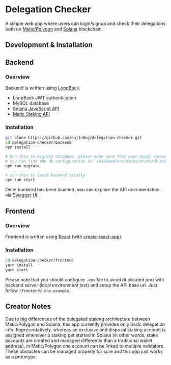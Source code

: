Delegation Checker
==================

A simple web app where users can login/signup and check their delegations both on [Matic/Polygon](https://polygon.technology/) and [Solana](https://solana.com/) blockchain.

Development & Installation
--------------------------

## Backend 

### Overview

Backend is written using [LoopBack](https://loopback.io/).

* LoopBack JWT authentication
* MySQL database
* [Solana JavaScript API](https://solana-labs.github.io/solana-web3.js/)
* [Matic Staking API](https://sentinel.matic.network/swagger/)

### Installation

```bash
git clone https://github.com/euj1n0ng/delegation-checker.git
cd delegation-checker/backend
npm install

# Run this to migrate database, please make sure that your mysql server is running and database has already been created.
# You can find the db configuration in `/backend/src/datasources/db.datasource.ts` and change it according to your own ones.
npm run migrate

# run this to lauch backend locally
npm run start
```

Once backend has been lauched, you can explore the API documentation via [Swagger UI](http://localhost:3000/explorer/).

## Frontend

### Overview

Frontend is written using [React](https://reactjs.org/) (with [create-react-app](https://create-react-app.dev/)).

### Installation

```bash
cd delegation-checker/frontend
yarn install
yarn start
```
Please note that you should configure `.env` file to avoid duplicated port with backend server (local environment test) and setup the API base url. Just follow `/frontend/.env.example`.

Creator Notes
-------------
Due to big differences of the delegated staking architecture between Matic/Polygon and Solana, this app currently provides only basic delegation info. Representatively, whereas an exclusive and disposal staking account is assigned whenever a staking get started in Solana (in other words, stake accounts are created and managed differently than a traditional wallet address), in Matic/Polygon one account can be linked to multiple validators.
These obstacles can be managed properly for sure and this app just works as a prototype.

